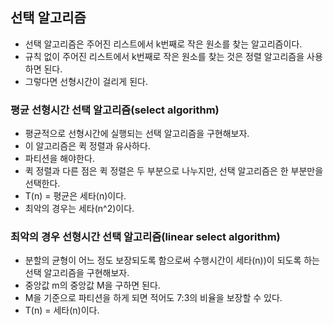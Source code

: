## 선택 알고리즘
- 선택 알고리즘은 주어진 리스트에서 k번째로 작은 원소를 찾는 알고리즘이다.
- 규칙 없이 주어진 리스트에서 k번째로 작은 원소를 찾는 것은 정렬 알고리즘을 사용하면 된다.
- 그렇다면 선형시간이 걸리게 된다.

### 평균 선형시간 선택 알고리즘(select algorithm)
- 평균적으로 선형시간에 실행되는 선택 알고리즘을 구현해보자.
- 이 알고리즘은 퀵 정렬과 유사하다.
- 파티션을 해야한다.
- 퀵 정렬과 다른 점은 퀵 정렬은 두 부분으로 나누지만, 선택 알고리즘은 한 부분만을 선택한다.
- T(n) = 평균은 세타(n)이다.
- 최악의 경우는 세타(n^2)이다.

### 최악의 경우 선형시간 선택 알고리즘(linear select algorithm)
- 분할의 균형이 어느 정도 보장되도록 함으로써 수행시간이 세타(n))이 되도록 하는 선택 알고리즘을 구현해보자.
- 중앙값 m의 중앙값 M을 구하면 된다.
- M을 기준으로 파티션을 하게 되면 적어도 7:3의 비율을 보장할 수 있다.
- T(n) = 세타(n)이다.